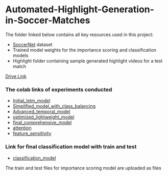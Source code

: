 # Automated-Highlight-Generation-in-Soccer-Matches

The folder linked below contains all key resources used in this project:

- [SoccerNet](https://www.soccer-net.org/) dataset  
- Trained model weights for the importance scoring and classification models  
- Highlight folder containing sample generated highlight videos for a test match  

[Drive Link](https://drive.google.com/drive/folders/1aXtI5GjNJ9UPFOSSK8mHrMkYcrSOU-KG?usp=sharing)

### The colab links of experiments conducted
- [Initial_lstm_model](https://colab.research.google.com/drive/1kFhUSDBH5uT6CdWSa3kOW17TtrWJGfMX?usp=sharing)
- [Simplified_model_with_class_balancing](https://colab.research.google.com/drive/1q-KWhNuds1oS_JRiRvloE_gcFlgnh5bf?usp=sharing)
- [Advanced_temporal_model](https://colab.research.google.com/drive/1AInFYvpD7Nk9D1XypTWLb2HEEoskxT9J?usp=sharing)
- [optimized_lightweight_model](https://colab.research.google.com/drive/10xKPwV-83oGsC6y4jFAF9dnioUI659TJ?usp=sharing)
- [final_comprehensive_model](https://colab.research.google.com/drive/176l5cTo0nKytfPDMtrBSY-lsQNXt1ruU?usp=sharing)
- [attention](https://colab.research.google.com/drive/16ck9i4FpHI80-qEU4c8kqSDVl3XxBSs1?usp=sharing)
- [feature_sensitivity](https://colab.research.google.com/drive/1GQsDUzsZNXoe9sliRKUgDCG3fMrcCGgk?usp=sharing)

### Link for final classification model with train and test
- [classification_model](https://colab.research.google.com/drive/1LNGgALZwJ70AvwIRbJWuMjvLxc3znyaE?authuser=2)

The train and test files for importance scoring model are uploaded as files
